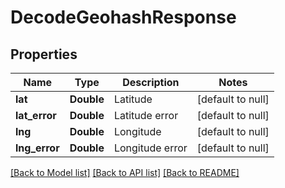 # DecodeGeohashResponse
## Properties

| Name | Type | Description | Notes |
|------------ | ------------- | ------------- | -------------|
| **lat** | **Double** | Latitude | [default to null] |
| **lat\_error** | **Double** | Latitude error | [default to null] |
| **lng** | **Double** | Longitude | [default to null] |
| **lng\_error** | **Double** | Longitude error | [default to null] |

[[Back to Model list]](../README.md#documentation-for-models) [[Back to API list]](../README.md#documentation-for-api-endpoints) [[Back to README]](../README.md)

